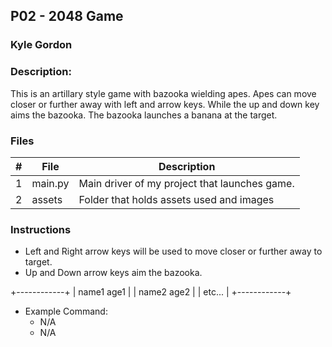 ## P02 - 2048 Game
### Kyle Gordon
### Description:

This is an artillary style game with bazooka wielding apes. Apes can move closer
or further away with left and arrow keys. While the up and down key aims the
bazooka. The bazooka launches a banana at the target.

### Files

|   #   | File            | Description                                        |
| :---: | --------------- | -------------------------------------------------- |
|   1   | main.py         | Main driver of my project that launches game.      |
|   2   | assets  | Folder that holds assets used and images         |

### Instructions

- Left and Right arrow keys will be used to move closer or further away to target.
- Up and Down arrow keys aim the bazooka.

+------------+
| name1 age1 |
| name2 age2 |
| etc...     |
+------------+

- Example Command:
    - N/A
    - N/A

